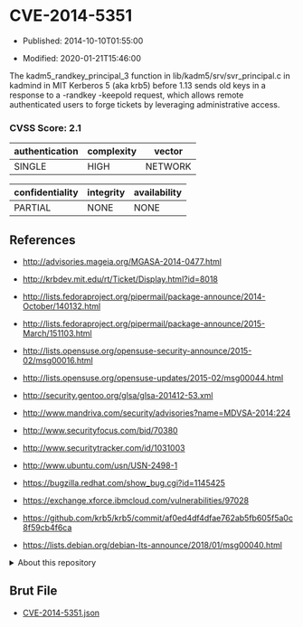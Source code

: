 # CVE-2014-5351

- Published: 2014-10-10T01:55:00

- Modified: 2020-01-21T15:46:00

The kadm5_randkey_principal_3 function in lib/kadm5/srv/svr_principal.c in kadmind in MIT Kerberos 5 (aka krb5) before 1.13 sends old keys in a response to a -randkey -keepold request, which allows remote authenticated users to forge tickets by leveraging administrative access.

### CVSS Score: **2.1**

| authentication | complexity | vector |
| --- | --- | --- |
| SINGLE | HIGH | NETWORK |

| confidentiality | integrity | availability |
| --- | --- | --- |
| PARTIAL | NONE | NONE |

## References

* http://advisories.mageia.org/MGASA-2014-0477.html

* http://krbdev.mit.edu/rt/Ticket/Display.html?id=8018

* http://lists.fedoraproject.org/pipermail/package-announce/2014-October/140132.html

* http://lists.fedoraproject.org/pipermail/package-announce/2015-March/151103.html

* http://lists.opensuse.org/opensuse-security-announce/2015-02/msg00016.html

* http://lists.opensuse.org/opensuse-updates/2015-02/msg00044.html

* http://security.gentoo.org/glsa/glsa-201412-53.xml

* http://www.mandriva.com/security/advisories?name=MDVSA-2014:224

* http://www.securityfocus.com/bid/70380

* http://www.securitytracker.com/id/1031003

* http://www.ubuntu.com/usn/USN-2498-1

* https://bugzilla.redhat.com/show_bug.cgi?id=1145425

* https://exchange.xforce.ibmcloud.com/vulnerabilities/97028

* https://github.com/krb5/krb5/commit/af0ed4df4dfae762ab5fb605f5a0c8f59cb4f6ca

* https://lists.debian.org/debian-lts-announce/2018/01/msg00040.html

<details>
<summary>About this repository</summary> 

  This repository is part of the project [Live Hack CVE](https://github.com/Live-Hack-CVE). Main website can be found [www.live-hack.org](https://www.live-hack.org) 
  
  Made by [Sn0wAlice](https://github.com/Sn0wAlice) for the people that care about security and need to have a feed of the latest CVEs. Hope you enjoy it, don't forget to star the repo and follow me on [Twitter](https://twitter.com/Sn0wAlice) and [Github](https://github.com/Sn0wAlice). And that is my [personnal website](https://www.alice-snow.me/)

  - [Home Page](https://github.com/Live-Hack-CVE)
  - [Framework](https://github.com/Live-Hack-CVE/cve-framework)
  - [CVE database](https://github.com/Live-Hack-CVE/full_database)
  - [Changelog](https://github.com/Live-Hack-CVE/Changelog)
</details>

## Brut File

* [CVE-2014-5351.json](https://raw.githubusercontent.com/Live-Hack-CVE/full_database/main/cves/2014/CVE-2014-5351.json)

